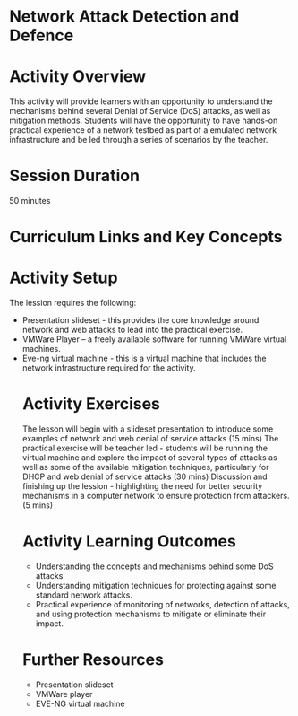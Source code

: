 # **Network Attack Detection and Defence**

# Activity Overview

This activity will provide learners with an opportunity to understand the mechanisms behind several Denial of Service (DoS) attacks, as well as mitigation methods. Students will have the opportunity to have hands-on practical experience of a network testbed as part of a emulated network infrastructure and be led through a series of scenarios by the teacher.


# Session Duration
50 minutes

# Curriculum Links and Key Concepts


# Activity Setup
<p>The lession requires the following:
<ul>
<li>	Presentation slideset - this provides the core knowledge around network and web attacks to lead into the practical exercise. </li>
<li>	VMWare Player – a freely available software for running VMWare virtual machines. </li>
<li>	Eve-ng virtual machine - this is a virtual machine that includes the network infrastructure required for the activity. </li>
</p>

# Activity Exercises

<p>
The lesson will begin with a slideset presentation to introduce some examples of network and web denial of service attacks (15 mins)
The practical exercise will be teacher led - students will be running the virtual machine and explore the impact of several types of attacks as well as some of the available mitigation techniques, particularly for DHCP and web denial of service attacks
(30 mins)
Discussion and finishing up the lession - highlighting the need for better security mechanisms in a computer network to ensure protection from attackers. (5 mins)
</p>


# Activity Learning Outcomes
<ul>
<li>Understanding the concepts and mechanisms behind some DoS attacks. </li>
<li> Understanding mitigation techniques for protecting against some standard network attacks. </li>
<li> Practical experience of monitoring of networks, detection of attacks, and using protection mechanisms to mitigate or eliminate their impact. </li>
</ul>

# Further Resources

<ul>
<li>Presentation slideset
<li> VMWare player
<li>EVE-NG virtual machine
</ul>
